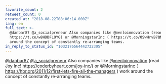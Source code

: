 ```yaml
---
favorite_count: 2
retweet_count: 0
created_at: "2018-08-22T08:06:14.000Z"
lang: en
full_text: >-
  @danbar87 @a_socialpreneur Also companies like @menloinnovation (read Joy Inc!
  https://t.co/w8HDDFLOYG) or @MorningstarInc ( https://t.co/0SwHrvB7QN ) work
  around the concept of constantly re-arranging teams.
in_reply_to_status_id: "1032176564442722305"
---
```


[@danbar87](https://twitter.com/danbar87)
[@a_socialpreneur](https://twitter.com/a_socialpreneur) Also companies like
[@menloinnovation](https://twitter.com/menloinnovation) (read Joy Inc!
<https://coderbyheart.com/joy-inc/>) or
[@MorningstarInc](https://twitter.com/MorningstarInc) (
<https://hbr.org/2011/12/first-lets-fire-all-the-managers> ) work around the
concept of constantly re-arranging teams.
